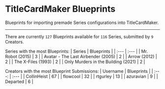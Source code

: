 # TitleCardMaker Blueprints

Blueprints for importing premade Series configurations into TitleCardMaker.

---

There are currently `127` Blueprints available for `116` Series, submitted by `9` Creators.

Series with the most Blueprints:
| Series | Blueprints |
| :--- | :--- |
| Mr. Robot (2015) | 3 |
| Avatar - The Last Airbender (2005) | 2 |
| Arrow (2012) | 2 |
| The X-Files (1993) | 2 |
| Only Murders in the Building (2021) | 2 |

Creators with the most Blueprint Submissions:
| Username | Blueprints |
| :---: | :--- |
| CollinHeist | 67 |
| flowcool | 32 |
| rtgurley | 13 |
| azuravian | 9 |
| Departed | 6 |
